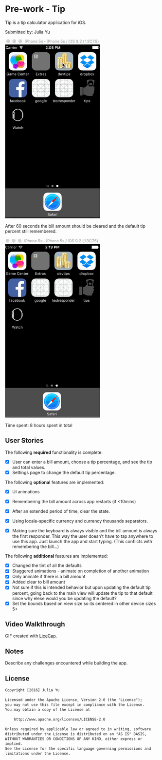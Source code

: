 # Pre-work - Tip

Tip is a tip calculator application for iOS.

Submitted by: Julia Yu

![tip demo](tip-demo.gif)

After 60 seconds the bill amount should be cleared and the default tip percent still remembered.

![tip demo](tip-demo-later.gif)

Time spent: 8 hours spent in total

## User Stories

The following **required** functionality is complete:

* [x] User can enter a bill amount, choose a tip percentage, and see the tip and total values.
* [x] Settings page to change the default tip percentage.

The following **optional** features are implemented:
* [x] UI animations
* [x] Remembering the bill amount across app restarts (if <10mins)
* [x] After an extended period of time, clear the state.
* [x] Using locale-specific currency and currency thousands separators.
* [x] Making sure the keyboard is always visible and the bill amount is always the first responder. This way the user doesn't have to tap anywhere to use this app. Just launch the app and start typing. (This conflicts with remembering the bill...)



The following **additional** features are implemented:

- [x] Changed the tint of all the defaults
- [x] Staggered animations - animate on completion of another animation
- [x] Only animate if there is a bill amount
- [x] Added clear to bill amount
- [x] Not sure if this is intended behavior but upon updating the default tip percent, going back to the main view will update the tip to that default since why elese would you be updating the default?
- [x] Set the bounds based on view size so its centered in other device sizes 5+

## Video Walkthrough


GIF created with [LiceCap](http://www.cockos.com/licecap/).

## Notes

Describe any challenges encountered while building the app.

## License

    Copyright [2016] Julia Yu

    Licensed under the Apache License, Version 2.0 (the "License");
    you may not use this file except in compliance with the License.
    You may obtain a copy of the License at

        http://www.apache.org/licenses/LICENSE-2.0

    Unless required by applicable law or agreed to in writing, software
    distributed under the License is distributed on an "AS IS" BASIS,
    WITHOUT WARRANTIES OR CONDITIONS OF ANY KIND, either express or implied.
    See the License for the specific language governing permissions and
    limitations under the License.